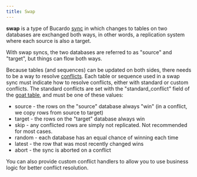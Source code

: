 ```yaml
---
title: Swap
---
```


**swap** is a type of Bucardo [sync](/Bucardo/object_types/sync)
in which changes to tables on two databases are exchanged both ways,
in other words, a replication system where each source is also a target.

With swap syncs, the two databases are referred to as "source" and "target",
but things can flow both ways.

Because tables (and sequences) can be updated on both sides, there needs to be
a way to resolve [conflicts](/Bucardo/operations/conflict_handling).
Each table or sequence used in a swap sync must indicate how to resolve
conflicts, either with standard or custom conflicts.  The standard conflicts
are set with the "standard_conflict" field of the [goat table](/Bucardo/schema/goat),
and must be one of these values:

-   source - the rows on the "source" database always "win" (in a conflict, we copy rows from source to target)
-   target - the rows on the "target" database always win
-   skip - any conflicted rows are simply not replicated. Not recommended for most cases.
-   random - each database has an equal chance of winning each time
-   latest - the row that was most recently changed wins
-   abort - the sync is aborted on a conflict

You can also provide custom conflict handlers to allow you to use business
logic for better conflict resolution.
